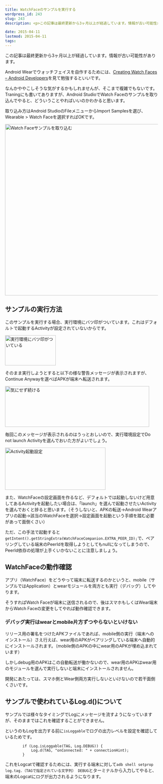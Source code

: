 ```yaml
---
title: WatchFaceのサンプルを実行する
wordpress_id: 243
slug: 243
description: <p>この記事は最終更新から3ヶ月以上が経過しています。情報が古い可能性があります。Android Wearでウォッチフェイスを自作するためには、Creating Watch Faces &#8211; Android Dev [&hellip;]</p>

date: 2015-04-11
lastmod: 2015-04-11
tags: 
---
```


<div id="wppda_alert">この記事は最終更新から3ヶ月以上が経過しています。情報が古い可能性があります。</div><p>Android Wearでウォッチフェイスを自作するためには、<a href="https://developer.android.com/training/wearables/watch-faces/index.html">Creating Watch Faces &#8211; Android Developers</a>を見て勉強するといいです。</p>
<p>なんかややこしそうな気がするかもしれませんが、そこまで複雑でもないです。Traningにも書いてありますが、Android StudioでWatch Faceのサンプルを取り込んでやると、どういうことやればいいのかわかると思います。</p>
<p>取り込み方はAndroid StudioのFileメニューからImport Samplesを選び、Wearable > Watch Faceを選択すればOKです。</p>
<p><img src="https://android.gcreate.jp/wp-content/uploads/2015/04/84cac0facd974aee83b614b744dbbf60.jpg" alt="Watch Faceサンプルを取り込む" title="Watch Faceサンプルを取り込む.jpg" border="0" width="599" height="563" /></p>
<h2>サンプルの実行方法</h2>
<p>このサンプルを実行する場合、実行環境にバツ印がついています。これはデフォルトで起動するActivityが設定されていないからです。</p>
<p><img src="https://android.gcreate.jp/wp-content/uploads/2015/04/9689b0c782d14e34ee28aa5402dadd8f.jpg" alt="実行環境にバツ印がついている" title="実行環境にバツ印がついている.jpg" border="0" width="167" height="99" /></p>
<p>そのまま実行しようとすると以下の様な警告メッセージが表示されますが、Continue Anywayを選べばAPKが端末へ転送されます。</p>
<p><img src="https://android.gcreate.jp/wp-content/uploads/2015/04/848830fb8898661dbc8347cd8e6f299a.jpg" alt="気にせず続ける" title="気にせず続ける.jpg" border="0" width="475" height="134" /></p>
<p>毎回このメッセージが表示されるのはうっとおしいので、実行環境設定でDo not launch Activityを選んでおいた方がよいでしょう。</p>
<p><img src="https://android.gcreate.jp/wp-content/uploads/2015/04/65b10ff4aedfe48896eedbaee557cd8a.jpg" alt="Activity起動設定" title="Activity起動設定.jpg" border="0" width="331" height="139" /></p>
<p>また、WatchFaceの設定画面を作るなど、デフォルトでは起動しないけど用意してあるActivityを起動したい場合は、「launch」を選んで起動させたいActivityを選んでおくと捗ると思います。（そうしないと、APKの転送→Android Wearアプリの起動→該当のWatchFaceを選択→設定画面を起動という手順を踏む必要があって面倒くさい）</p>
<p>ただ、この手法で起動すると<code>getIntent().getStringExtra(WatchFaceCompanion.EXTRA_PEER_ID);</code>で、ペアリングしている端末のPeerIdを取得しようとしてもnullになってしまうので、PeerId依存の処理が上手くいかないことに注意しましょう。</p>
<h2>WatchFaceの動作確認</h2>
<p>アプリ（WatchFace）をどうやって端末に転送するのかというと、mobile（サンプルではApplication）とwearモジュールを両方とも実行（デバッグ）してやります。</p>
<p>そうすればWatch Faceが端末に送信されるので、後はスマホもしくはWear端末からWatch Faceの変更をしてやれば動作確認できます。</p>
<h3>デバッグ実行はwearとmobile片方ずつやらないといけない</h3>
<p>リリース用の署名をつけたAPKファイルであれば、mobile側の実行（端末へのインストール）さえ行えば、wear用のAPKがペアリングしている端末へ自動的にインストールされます。（mobile側のAPKの中にwear用のAPKが埋め込まれています）</p>
<p>しかしdebug用のAPKはこの自動転送が働かないので、wear用のAPKはwear用のモジュールを選んで実行しないと端末にインストールされません。</p>
<p>開発にあたっては、スマホ側とWear側両方実行しないといけないので若干面倒くさいです。</p>
<h2>サンプルで使われているLog.d()について</h2>
<p>サンプルでは様々なタイミングでLogにメッセージを流すようになっていますが、そのままではこれを確認することができません。</p>
<p>というのもLogを出力する前に<code>isLoggable</code>でログの出力レベルを設定を確認しているためです。</p>
<pre><code>        if (Log.isLoggable(TAG, Log.DEBUG)) {
            Log.d(TAG, "onConnected: " + connectionHint);
        }
</code></pre>
<p>これをLogcatで確認するためには、実行する端末に対して<code>adb shell setprop log.tag.（TAGで指定されている文字列） DEBUG</code>とターミナルから入力してやると、端末のLogcatにログが出力されるようになります。</p>

  